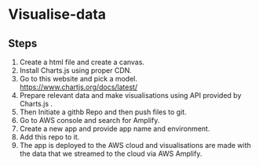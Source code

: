 # Visualise-data

## Steps
1. Create a html file and create a canvas.
2. Install Charts.js using proper CDN.
3. Go to this website and pick a model. https://www.chartjs.org/docs/latest/
4. Prepare relevant data and make visualisations using API provided by Charts.js .
5. Then Initiate a githb Repo and then push files to git.
6. Go to AWS console and search for Amplify.
7. Create a new app and provide app name and environment.
8. Add this repo to it.
9. The app is deployed to the AWS cloud and visualisations are made with the data that we streamed to the cloud via AWS Amplify.

